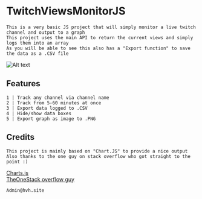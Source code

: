 # TwitchViewsMonitorJS
```
This is a very basic JS project that will simply monitor a live twitch channel and output to a graph
This project uses the main API to return the current views and simply logs them into an array
As you will be able to see this also has a "Export function" to save the data as a .CSV file
```

![Alt text](https://github.com/HDzzzz/TwitchViewsMonitorJS/blob/main/Proof/03d9d40701ea3cc92eac63894b6b64fd.gif "Example")

## Features
```
1 | Track any channel via channel name
2 | Track from 5-60 minutes at once 
3 | Export data logged to .CSV 
4 | Hide/show data boxes
5 | Export graph as image to .PNG
```

## Credits
```
This project is mainly based on "Chart.JS" to provide a nice output
Also thanks to the one guy on stack overflow who got straight to the point :)
```
[Charts.js](https://www.chartjs.org/ "Charts.js")\
[TheOneStack overflow guy](https://stackoverflow.com/questions/18848860/javascript-array-to-csv "Help")

```
Admin@hvh.site
```

